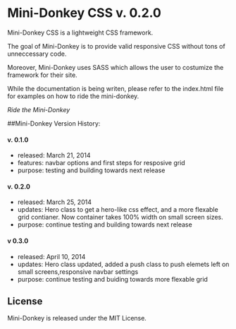 # Mini-Donkey CSS v. 0.2.0

Mini-Donkey CSS is a lightweight CSS framework. 

The goal of Mini-Donkey is to provide valid responsive CSS without tons of unneccessary code.

Moreover, Mini-Donkey uses SASS which allows the user to costumize the framework for their site.

While the documentation is being writen, please refer to the index.html file for examples on how to ride the mini-donkey. 

*Ride the Mini-Donkey*

##Mini-Donkey Version History:

#### v. 0.1.0 
* released: March 21, 2014
* features: navbar options and first steps for resposive grid
* purpose:  testing and building towards next release 

#### v. 0.2.0
* released: March 25, 2014
* updates: Hero class to get a hero-like css effect, and a more flexable grid contianer. Now container takes 100% width on small screen sizes.
* purpose: continue testing and building towards next release 

#### v 0.3.0
* released: April 10, 2014
* updates: Hero class updated, added a push class to push elemets left on small screens,responsive navbar settings
* purpose: continue testing and buiding towards more flexable grid

## License
Mini-Donkey is released under the MIT License.
